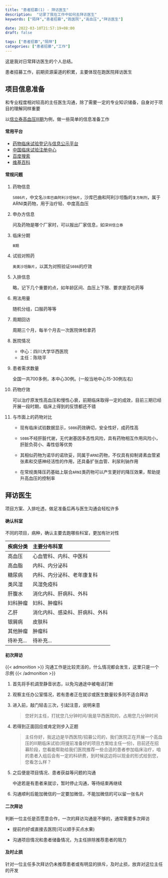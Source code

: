 ```yaml
---
title: "患者招募(1) - 拜访医生"
description:  "记录了我在工作中如何去拜访医生"
keywords: ["陌拜","患者招募","跑医院","高血压","拜访医生"]

date: 2022-03-10T21:57:19+08:00
draft: false

tags: ["患者招募","陌拜"]
categories: ["患者招募","工作"]
---
```


这是我对日常拜访医生的个人总结。

<!--more-->

患者招募工作，前期资源渠道的积累，主要体现在跑医院拜访医生

## 项目信息准备

和专业程度相对较高的主任医生沟通，除了需要一定的专业知识储备，自身对于项目的理解同样重要

以[信立泰高血压Ⅲ期](http://www.chictr.org.cn/showproj.aspx?proj=132690)为例，做一些简单的信息准备工作

#### 常用平台

- [药物临床试验登记与信息公示平台](http://www.chinadrugtrials.org.cn/index.html)
- [中国临床试验注册中心](http://www.chictr.org.cn/searchproj.aspx)
- [百度搜索](http://so.ssr.wiki/?S086)
- [维基百科](https://zh.wikipedia.org/)

#### 常规问题
1. 药物信息

   `S086片`，中文名`沙库巴曲阿利沙坦钠片`，沙库巴曲和阿利沙坦酯的`复方制剂`，属于ARNI类药物，用于治疗轻、中度高血压

2. 申办方信息

   问及药物是哪个厂家时，可以报出厂家信息，如`深圳信立泰`

3. 临床分期

   `Ⅲ期`

4. 试验对照药

   `奥美沙坦酯片`，以其为对照验证`S086`的疗效

5. 入排信息

   略，记下几个重要的点，如年龄区间、血压上下限、要求是否吃药等

6. 用法用量

   随机分组，口服药等等

7. 周期回访

   周期三个月，每半个月去一次医院体检拿药

8. 医院情况

   - 中心：四川大学华西医院
   - 主任：陈晓平

9. 患者需求数量

   全国一共700多例，本中心30例。(一般当地中心15-30例左右)

10. 药物疗效

    可以治疗原发性高血压和慢性心衰，前期临床取得一定的成效，目前三期已经开展一段时期，临床上得到的反馈都还不错

11. 与市面上的药物对比

    - 现有临床试验数据显示，`S086`药效确切，安全性好，成药性高

    - `S086`不经肝脏代谢，无代谢基因多态性风险，具有药物相互作用风险小，肝脏负荷小、毒性低等优势

    - 其相似药物为诺华的诺欣妥，同属于`ARNI`药物，不仅具有抑制肾素血管紧张素和交感神经活性的作用，还具备扩张血管、利尿利钠作用
    - 在常规类降压药基础上联合` ARNI `类药物可以产生更好的降压效果，帮助提升高血压的控制率

## 拜访医生

项目方案、入排吃透，做足准备后再与医生沟通会轻松许多

#### 确认科室

不同的项目，病种，确认主要去跑哪些科室，更加有针对性

| 疾病分类  | 主要分布科室                   |
| :-------- | :----------------------------- |
| 高血压    | 心血管科、内科、中医科         |
| 高血脂    | 内科、内分泌科                 |
| 糖尿病    | 内科、内分泌科、老年康复科     |
| 类风湿    | 风湿免疫科                     |
| 肝腹水    | 消化内科、肝病科、外科         |
| 妇科肿瘤  | 妇科、肿瘤科                   |
| 乙肝      | 消化内科、感染科、肝病科、外科 |
| 银屑病    | 皮肤科                         |
| 其他肿瘤  | 肿瘤科                         |
| 待补充... | 待补充...                      |

#### 初次拜访

{{< admonition >}}
沟通工作是比较灵活的，什么情况都会发生，这里只是一个示例
{{< /admonition >}}

1. 首先将手机调至静音状态，以免沟通途中被电话打断

2. 观察主任办公室情况，若有患者正在就诊或医生数量较多则不适合拜访

3. 进入前，敲门轻击三次，引起注意，说明来意

   > 您好刘主任，打扰您几分钟时间/我是华西医院的，占用您几分钟时间

4. 若得到正面回应或肯定则步入正题

   > 主任你好，我这边是华西医院/招募公司的，我们医院正在开展一个高血压的Ⅲ期临床试验(将提前准备好的项目方案给主任一份)，目前还在招募阶段，您看能帮助给我们医院推荐一些合适的患者参加临床治疗，咱的患者入组后会有一定的科研费，到时候这边将以现金的形式给到您，您看怎么样？

5. 之后便是项目情况、患者获益等问题的沟通

   中途若是有患者来就诊，暂时停止沟通，等待结束再继续

6. 沟通顺利后能加微信的一定要加微信，不能加微信的可以留一张名片

#### 二次拜访

判断一位主任是否愿意合作，一次的拜访沟通是不够的，通常需要多次拜访

- 提前约好或直接去医院(可以顺手买点水果)

- 沟通项目情况和患者储备情况，为主任排除推荐患者的阻力

#### 及时止损

针对一位主任多次拜访仍未推荐患者或有明显的排斥，及时止损，放弃对这位主任的开发


